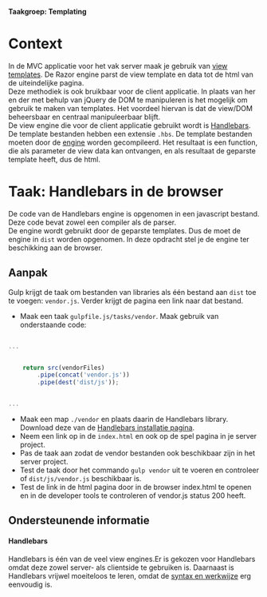 **Taakgroep: Templating**

# Context

In de MVC applicatie voor het vak server maak je gebruik van [view templates](https://docs.microsoft.com/en-us/aspnet/mvc/overview/getting-started/introduction/adding-a-view). De Razor engine parst de view template en data tot de html van de uiteindelijke pagina.  
Deze methodiek is ook bruikbaar voor de client applicatie. In plaats van her en der met behulp van jQuery de DOM te manipuleren is het mogelijk om gebruik te maken van templates. Het voordeel hiervan is dat de view/DOM beheersbaar en centraal manipuleerbaar blijft.  
De view engine die voor de client applicatie gebruikt wordt is [Handlebars](#Handlebars). De template bestanden hebben een extensie `.hbs`. De template bestanden moeten door de [engine](https://handlebarsjs.com/installation/#npm-or-yarn-recommended) worden gecompileerd. Het resultaat is een function, die als parameter de view data kan ontvangen, en als resultaat de geparste template heeft, dus de html.

# Taak: Handlebars in de browser

De code van de Handlebars engine is opgenomen in een javascript bestand. Deze code bevat zowel een compiler als de parser.  
De engine wordt gebruikt door de geparste templates. Dus de moet de engine in `dist` worden opgenomen. In deze opdracht stel je de engine ter beschikking aan de browser.

## Aanpak

Gulp krijgt de taak om bestanden van libraries als één bestand aan `dist` toe te voegen: `vendor.js`. Verder krijgt de pagina een link naar dat bestand.

-   Maak een taak `gulpfile.js/tasks/vendor`. Maak gebruik van onderstaande code:

```javascript

...


    return src(vendorFiles)
        .pipe(concat('vendor.js'))
        .pipe(dest('dist/js'));


... 
```

-   Maak een map `./vendor` en plaats daarin de Handlebars library. Download deze van de [Handlebars installatie pagina](https://handlebarsjs.com/installation/#downloading-handlebars).
-   Neem een link op in de `index.html` en ook op de spel pagina in je server project.
-   Pas de taak aan zodat de vendor bestanden ook beschikbaar zijn in het server project.
-   Test de taak door het commando `gulp vendor` uit te voeren en controleer of `dist/js/vendor.js` beschikbaar is.
-   Test de link in de html pagina door in de browser index.html te openen en in de developer tools te controleren of vendor.js status 200 heeft.

## Ondersteunende informatie

#### Handlebars

Handlebars is één van de veel view engines.Er is gekozen voor Handlebars omdat deze zowel server- als clientside te gebruiken is. Daarnaast is Handlebars vrijwel moeiteloos te leren, omdat de [syntax en werkwijze](https://handlebarsjs.com/guide/) erg eenvoudig is.